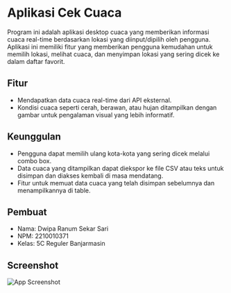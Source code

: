 # Aplikasi Cek Cuaca

Program ini adalah aplikasi desktop cuaca yang memberikan informasi cuaca real-time berdasarkan lokasi yang diinput/dipilih oleh pengguna. Aplikasi ini memiliki fitur yang memberikan pengguna kemudahan untuk memilih lokasi, melihat cuaca, dan menyimpan lokasi yang sering dicek ke dalam daftar favorit. 

## Fitur

- Mendapatkan data cuaca real-time dari API eksternal.
- Kondisi cuaca seperti cerah, berawan, atau hujan ditampilkan dengan gambar untuk pengalaman visual yang lebih informatif.

## Keunggulan

- Pengguna dapat memilih ulang kota-kota yang sering dicek melalui combo box.
- Data cuaca yang ditampilkan dapat diekspor ke file CSV atau teks untuk disimpan dan diakses kembali di masa mendatang.
- Fitur untuk memuat data cuaca yang telah disimpan sebelumnya dan menampilkannya di table.

## Pembuat

- Nama: Dwipa Ranum Sekar Sari
- NPM: 2210010371
- Kelas: 5C Reguler Banjarmasin

## Screenshot

![App Screenshot](https://github.com/ranoem/AplikasiCekCuaca/blob/main/img/app.gif)

